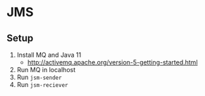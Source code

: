 # JMS

## Setup

1. Install MQ and Java 11
    - http://activemq.apache.org/version-5-getting-started.html
1. Run MQ in localhost
1. Run `jsm-sender`
1. Run `jsm-reciever`